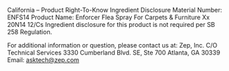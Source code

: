  
 
 
California – Product Right-To-Know Ingredient Disclosure 
Material Number: ENFS14 
Product Name: Enforcer Flea Spray For Carpets & Furniture Xx 20N14 12/Cs 
Ingredient disclosure for this product is not required per SB 258 Regulation. 
 
For additional information or question, please contact us at: 
Zep, Inc. 
C/O Technical Services 
3330 Cumberland Blvd. SE, Ste 700 
Atlanta, GA 30339 
Email: asktech@zep.com 
 
 
 
 
